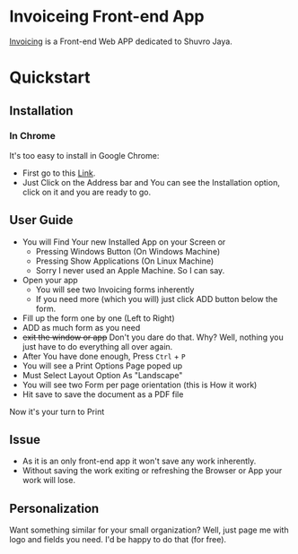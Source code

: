 # Invoiceing Front-end App
[Invoicing](https://invoice-jim.netlify.app/) is a Front-end Web APP dedicated to Shuvro Jaya.

# Quickstart

## Installation

### In Chrome 
It's too easy to install in Google Chrome:

  * First go to this [Link](https://invoice-jim.netlify.app/).
  * Just Click on the Address bar and You can see the Installation option, click on it and you are ready to go.

## User Guide

 * You will Find Your new Installed App on your Screen or
   * Pressing Windows Button (On Windows Machine)
   * Pressing Show Applications (On Linux Machine)
   * Sorry I never used an Apple Machine. So I can say.
 * Open your app
   * You will see two Invoicing forms inherently
   * If you need more (which you will) just click ADD button below the form.
 * Fill up the form one by one (Left to Right)
 * ADD as much form as you need 
 * ~~exit the window or app~~ Don't you dare do that. Why? Well, nothing you just have to do everything all over again.
 * After You have done enough, Press `Ctrl` + `P`
 * You will see a Print Options Page poped up
 * Must Select Layout Option As "Landscape" 
 * You will see two Form per page orientation (this is How it work)
 * Hit save to save the document as a PDF file

Now it's your turn to Print

## Issue 

 * As it is an only front-end app it won't save any work inherently. 
 * Without saving the work exiting or refreshing the Browser or App your work will lose.

## Personalization

Want something similar for your small organization?
Well, just page me with logo and fields you need. I'd be happy to do that (for free).
